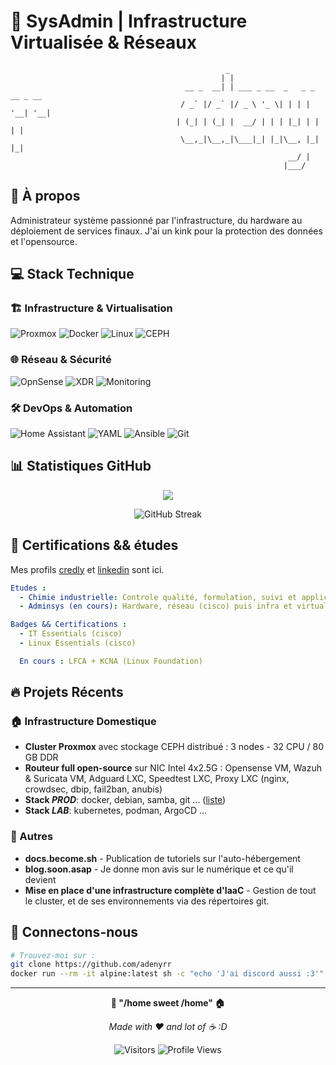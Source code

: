 # 🔧 SysAdmin | Infrastructure Virtualisée & Réseaux


                                                    _                            
                                                   | |                           
                                           __ _  __| | ___ _ __  _   _ _ __ _ __ 
                                          / _` |/ _` |/ _ \ '_ \| | | | '__| '__|
                                         | (_| | (_| |  __/ | | | |_| | |  | |   
                                          \__,_|\__,_|\___|_| |_|\__, |_|  |_|   
                                                                  __/ |          
                                                                 |___/           
                  

## 🚀 À propos
Administrateur système passionné par l'infrastructure, du hardware au déploiement de services finaux. 
J'ai un kink pour la protection des données et l'opensource.

## 💻 Stack Technique

### 🏗️ Infrastructure & Virtualisation
![Proxmox](https://img.shields.io/badge/Proxmox-E57000?style=for-the-badge&logo=proxmox&logoColor=white)
![Docker](https://img.shields.io/badge/Docker-2496ED?style=for-the-badge&logo=docker&logoColor=white)
![Linux](https://img.shields.io/badge/Linux-FCC624?style=for-the-badge&logo=linux&logoColor=black)
![CEPH](https://img.shields.io/badge/CEPH-EF5C55?style=for-the-badge&logo=ceph&logoColor=white)

### 🌐 Réseau & Sécurité
![OpnSense](https://img.shields.io/badge/OpnSense-D94F00?style=for-the-badge&logo=opnsense&logoColor=white)
![XDR](https://img.shields.io/badge/XDR-41BDF5?style=for-the-badge)
![Monitoring](https://img.shields.io/badge/Monito-0071C5?style=for-the-badge&logo=grafana&logoColor=white)

### 🛠️ DevOps & Automation

![Home Assistant](https://img.shields.io/badge/Home_Assistant-41BDF5?style=for-the-badge&logo=home-assistant&logoColor=white)
![YAML](https://img.shields.io/badge/YAML-CB171E?style=for-the-badge&logo=yaml&logoColor=white)
![Ansible](https://img.shields.io/badge/Ansible-3776AB?style=for-the-badge&logo=ansible&logoColor=white)
![Git](https://img.shields.io/badge/CI/CD-4EAA25?style=for-the-badge&logo=git&logoColor=white)


## 📊 Statistiques GitHub

<div align="center">
<img align="center" src="http://github-profile-summary-cards.vercel.app/api/cards/profile-details?username=adenyrr&theme=github_dark"/>

</div>
<div align="center">

![GitHub Streak](https://github-readme-streak-stats.herokuapp.com/?user=adenyrr&theme=dark&hide_border=true)

</div>

## 🎯 Certifications && études

Mes profils [credly](https://www.credly.com/users/adenyrr) et [linkedin](https://be.linkedin.com/in/mvanhede) sont ici.

```yaml
Etudes :
  - Chimie industrielle: Controle qualité, formulation, suivi et applications des normes techniques
  - Adminsys (en cours): Hardware, réseau (cisco) puis infra et virtualisation (vmware)

Badges && Certifications :
  - IT Essentials (cisco)
  - Linux Essentials (cisco)

  En cours : LFCA + KCNA (Linux Foundation)


```

## 🔥 Projets Récents

### 🏠 Infrastructure Domestique
- **Cluster Proxmox** avec stockage CEPH distribué : 3 nodes - 32 CPU / 80 GB DDR
- **Routeur full open-source** sur NIC Intel 4x2.5G : Opensense VM, Wazuh & Suricata VM, Adguard LXC, Speedtest LXC, Proxy LXC (nginx, crowdsec, dbip, fail2ban, anubis)
- **Stack *PROD***: docker, debian, samba, git ... ([liste](https://github.com/adenyrr/HomeLab))
- **Stack *LAB***: kubernetes, podman, ArgoCD ... 

### 🚀 Autres
- **docs.become.sh** - Publication de tutoriels sur l'auto-hébergement
- **blog.soon.asap** - Je donne mon avis sur le numérique et ce qu'il devient
- **Mise en place d'une infrastructure complète d'IaaC** - Gestion de tout le cluster, et de ses environnements via des répertoires git.



## 📡 Connectons-nous

```bash
# Trouvez-moi sur :
git clone https://github.com/adenyrr
docker run --rm -it alpine:latest sh -c "echo 'J'ai discord aussi :3'"
```

---

<div align="center">

**🐧 "/home sweet /home" 🏠**

*Made with ❤️ and lot of ☕️ :D*

![Visitors](https://visitor-badge.laobi.icu/badge?page_id=adenyrr.adenyrr)
![Profile Views](https://komarev.com/ghpvc/?username=adenyrr&color=brightgreen&style=flat-square)

</div>
